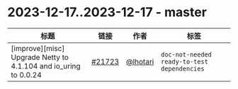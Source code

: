 # 2023-12-17..2023-12-17 - master
| 标题 | 链接 | 作者 | 标签 |
| - | :--: | :--: | - |
| [improve][misc] Upgrade Netty to 4.1.104 and io_uring to 0.0.24 | [#21723](https://github.com/apache/pulsar/pull/21723) | [@lhotari](https://github.com/lhotari) | `doc-not-needed` `ready-to-test` `dependencies`  | 
